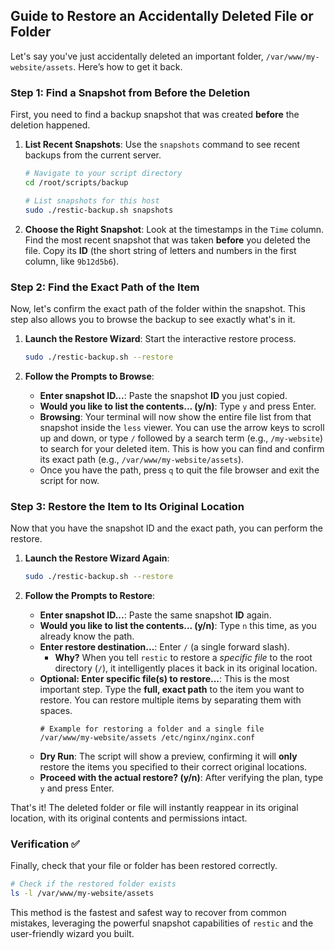 ## Guide to Restore an Accidentally Deleted File or Folder

Let's say you've just accidentally deleted an important folder, `/var/www/my-website/assets`. Here’s how to get it back.

### Step 1: Find a Snapshot from Before the Deletion

First, you need to find a backup snapshot that was created **before** the deletion happened.

1.  **List Recent Snapshots**: Use the `snapshots` command to see recent backups from the current server.

    ```sh
    # Navigate to your script directory
    cd /root/scripts/backup

    # List snapshots for this host
    sudo ./restic-backup.sh snapshots
    ```

2.  **Choose the Right Snapshot**: Look at the timestamps in the `Time` column. Find the most recent snapshot that was taken **before** you deleted the file. Copy its **ID** (the short string of letters and numbers in the first column, like `9b12d5b6`).

### Step 2: Find the Exact Path of the Item

Now, let's confirm the exact path of the folder within the snapshot. This step also allows you to browse the backup to see exactly what's in it.

1.  **Launch the Restore Wizard**: Start the interactive restore process.

    ```sh
    sudo ./restic-backup.sh --restore
    ```

2.  **Follow the Prompts to Browse**:

      * **Enter snapshot ID...**: Paste the snapshot **ID** you just copied.
      * **Would you like to list the contents... (y/n)**: Type `y` and press Enter.
      * **Browsing**: Your terminal will now show the entire file list from that snapshot inside the `less` viewer. You can use the arrow keys to scroll up and down, or type `/` followed by a search term (e.g., `/my-website`) to search for your deleted item. This is how you can find and confirm its exact path (e.g., `/var/www/my-website/assets`).
      * Once you have the path, press `q` to quit the file browser and exit the script for now.

### Step 3: Restore the Item to Its Original Location

Now that you have the snapshot ID and the exact path, you can perform the restore.

1.  **Launch the Restore Wizard Again**:

    ```sh
    sudo ./restic-backup.sh --restore
    ```

2.  **Follow the Prompts to Restore**:

      * **Enter snapshot ID...**: Paste the same snapshot **ID** again.
      * **Would you like to list the contents... (y/n)**: Type `n` this time, as you already know the path.
      * **Enter restore destination...**: Enter `/` (a single forward slash).
          * **Why?** When you tell `restic` to restore a *specific file* to the root directory (`/`), it intelligently places it back in its original location.
      * **Optional: Enter specific file(s) to restore...**: This is the most important step. Type the **full, exact path** to the item you want to restore. You can restore multiple items by separating them with spaces.
        ```
        # Example for restoring a folder and a single file
        /var/www/my-website/assets /etc/nginx/nginx.conf
        ```
      * **Dry Run**: The script will show a preview, confirming it will **only** restore the items you specified to their correct original locations.
      * **Proceed with the actual restore? (y/n)**: After verifying the plan, type `y` and press Enter.

That's it\! The deleted folder or file will instantly reappear in its original location, with its original contents and permissions intact.

### Verification ✅

Finally, check that your file or folder has been restored correctly.

```sh
# Check if the restored folder exists
ls -l /var/www/my-website/assets
```

This method is the fastest and safest way to recover from common mistakes, leveraging the powerful snapshot capabilities of `restic` and the user-friendly wizard you built.
